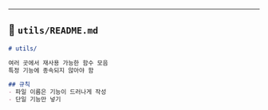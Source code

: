 
---
## 📂 `utils/README.md`
```md
# utils/

여러 곳에서 재사용 가능한 함수 모음
특정 기능에 종속되지 않아야 함

## 규칙
- 파일 이름은 기능이 드러나게 작성
- 단일 기능만 넣기